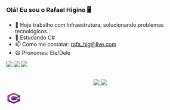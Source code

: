 ### Olá! Eu sou o Rafael Higino 🖥

- 🔭 Hoje trabalho com Infraestrutura, solucionando problemas tecnológicos.
- 🌱 Estudando C#
- 📫 Como me contatar: rafa_hig@live.com
- 😄 Pronomes: Ele/Dele
<div>
 <a href="https://www.linkedin.com/in/rafael-higino" target="_blank"><img src="https://img.shields.io/badge/LinkedIn-0077B5?style=for-the-badge&logo=linkedin&logoColor=white" target="_blank"></a>
 <a href="https://www.instagram.com/rafa_higino/"><img src="https://img.shields.io/badge/Instagram-E4405F?style=for-the-badge&logo=instagram&logoColor=white" target="_blank"></a>
 <a href="https://discord.gg/TyaghPev" target="_blank"><img src="https://img.shields.io/badge/Discord-7289DA?style=for-the-badge&logo=discord&logoColor=white" target="_blank"></a> 
</div>



##
<div align="center">
  <a href="https://github.com/rafahigino">
  <img height="180em" src="https://github-readme-stats.vercel.app/api?username=rafahigino&show_icons=true&theme=tokyonight&include_all_commits=true&count_private=true"/>
  <img height="180em" src="https://github-readme-stats.vercel.app/api/top-langs/?username=rafahigino&layout=compact&langs_count=7&theme=tokyonight"/>
</div>
  
<div style="display: inline_block"><br>
  <img align="center" alt="Rafa-Csharp" height="30" width="40" src="https://raw.githubusercontent.com/devicons/devicon/master/icons/csharp/csharp-original.svg"> 
</div>






 


